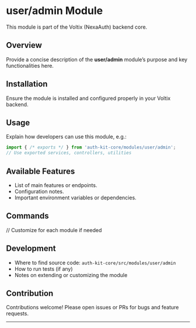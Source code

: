 # user/admin Module

This module is part of the Voltix (NexaAuth) backend core.

## Overview

Provide a concise description of the **user/admin** module’s purpose and key functionalities here.

## Installation

Ensure the module is installed and configured properly in your Voltix backend.

## Usage

Explain how developers can use this module, e.g.:

```ts
import { /* exports */ } from 'auth-kit-core/modules/user/admin';
// Use exported services, controllers, utilities
```

## Available Features

- List of main features or endpoints.
- Configuration notes.
- Important environment variables or dependencies.

## Commands

// Customize for each module if needed

## Development

- Where to find source code: `auth-kit-core/src/modules/user/admin`
- How to run tests (if any)
- Notes on extending or customizing the module

## Contribution

Contributions welcome! Please open issues or PRs for bugs and feature requests.

---
